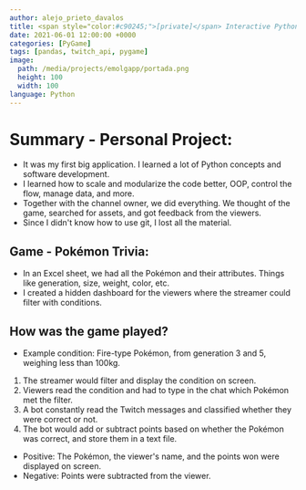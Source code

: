 ```yaml
---
author: alejo_prieto_davalos
title: <span style="color:#c90245;">[private]</span> Interactive Python Game with Twitch Chat for Streaming Channel
date: 2021-06-01 12:00:00 +0000
categories: [PyGame]
tags: [pandas, twitch_api, pygame]
image:
  path: /media/projects/emolgapp/portada.png
  height: 100
  width: 100
language: Python
---
```


# Summary - Personal Project:
- It was my first big application. I learned a lot of Python concepts and software development.
- I learned how to scale and modularize the code better, OOP, control the flow, manage data, and more.
- Together with the channel owner, we did everything. We thought of the game, searched for assets, and got feedback from the viewers.
- Since I didn't know how to use git, I lost all the material.

## Game - Pokémon Trivia:
- In an Excel sheet, we had all the Pokémon and their attributes. Things like generation, size, weight, color, etc.
- I created a hidden dashboard for the viewers where the streamer could filter with conditions.

## How was the game played?
- Example condition: Fire-type Pokémon, from generation 3 and 5, weighing less than 100kg.
1. The streamer would filter and display the condition on screen.
2. Viewers read the condition and had to type in the chat which Pokémon met the filter.
3. A bot constantly read the Twitch messages and classified whether they were correct or not.
4. The bot would add or subtract points based on whether the Pokémon was correct, and store them in a text file.
- Positive: The Pokémon, the viewer's name, and the points won were displayed on screen.
- Negative: Points were subtracted from the viewer.
